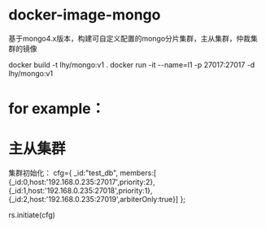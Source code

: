 # docker-image-mongo
基于mongo4.x版本，构建可自定义配置的mongo分片集群，主从集群，仲裁集群的镜像

docker build -t lhy/mongo:v1 .
docker run -it --name=l1 -p 27017:27017 -d lhy/mongo:v1

# for example：
# 主从集群
集群初始化：
cfg={ _id:"test_db", members:[ {_id:0,host:'192.168.0.235:27017',priority:2}, {_id:1,host:'192.168.0.235:27018',priority:1}, {_id:2,host:'192.168.0.235:27019',arbiterOnly:true}] };

rs.initiate(cfg)
